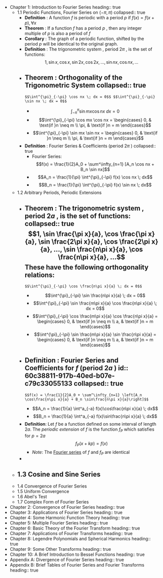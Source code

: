 - Chapter 1: Introduction to Fourier Series
  heading:: true
	- 1.1 Periodic Functions, Fourier Series on $(-\pi, \pi)$
	  collapsed:: true
		- **Definition** : A function $f$ is periodic with a period $p$ if $f(x) = f(x+p), \forall x$
		- **Theorem** : If a function $f$ has a period $p$ , then any integer multiple of $p$ is also a period of $f$
		- **Corollary** : The graph of a periodic function, shifted by the period $p$ will be identical to the original graph.
		- **Definition** : The trigonometric system , period $2\pi$ , is the set of functions:
		  $$1, \sin x, \cos x, \sin 2x, \cos 2x, ..., \sin nx, \cos nx, ...$$
		- **Theorem** : Orthogonality of the Trigonometric System
		  collapsed:: true
			-
			  $$\int^{\pi}_{-\pi} \cos nx \; dx = 0$$ $$\int^{\pi}_{-\pi} \sin nx \; dx = 0$$
			-
			  $$\int^{\pi}_{-\pi} \sin mx \cos nx \; dx = 0$$
			-
			  $$\int^{\pi}_{-\pi} \cos mx \cos nx = \begin{cases} 0, & \text{if }n \neq m \\ \pi, & \text{if }n = m \end{cases}$$
			-
			  $$\int^{\pi}_{-\pi} \sin mx \sin nx = \begin{cases} 0, & \text{if }n \neq m \\ \pi, & \text{if }n = m \end{cases}$$
		- **Definition** : Fourier Series & Coefficients (period $2\pi$ )
		  collapsed:: true
			- Fourier Series:
			  $$f(x) = \frac{1}{2}A_0 + \sum^\infty_{n=1} [A_n \cos nx + B_n \sin nx]$$
			-
			  $$A_n = \frac{1}{\pi} \int^{\pi}_{-\pi} f(x) \cos nx \; dx$$
			-
			  $$B_n = \frac{1}{\pi} \int^{\pi}_{-\pi} f(x) \sin nx \; dx$$
	- 1.2 Arbitrary Periods, Periodic Extensions
		- **Theorem** : The trigonometric system , period $2a$ , is the set of functions:
		  collapsed:: true
		  $$1, \sin \frac{\pi x}{a}, \cos \frac{\pi x}{a}, \sin \frac{2\pi x}{a}, \cos \frac{2\pi x}{a}, ..., \sin \frac{n\pi x}{a}, \cos \frac{n\pi x}{a}, ...$$ These have the following orthogonality relations:
			-
			  $$\int^{\pi}_{-\pi} \cos \frac{n\pi x}{a} \; dx = 0$$
			-
			  $$\int^{\pi}_{-\pi} \sin \frac{n\pi x}{a} \; dx = 0$$
			-
			  $$\int^{\pi}_{-\pi} \sin \frac{m\pi x}{a} \cos \frac{n\pi x}{a} \; dx = 0$$
			-
			  $$\int^{\pi}_{-\pi} \cos \frac{m\pi x}{a} \cos \frac{n\pi x}{a} = \begin{cases} 0, & \text{if }n \neq m \\ a, & \text{if }n = m \end{cases}$$
			-
			  $$\int^{\pi}_{-\pi} \sin \frac{m\pi x}{a} \sin \frac{n\pi x}{a} = \begin{cases} 0, & \text{if }n \neq m \\ a, & \text{if }n = m \end{cases}$$
		- **Definition** : Fourier Series and Coefficients for $f$ (period $2a$ )
		  id:: 60c38811-917b-40ed-b07e-c79c33055133
		  collapsed:: true
			-
			  $$f(x) = \frac{1}{2}A_0 + \sum^\infty_{n=1} \left[A_n \cos\frac{n\pi x}{a} + B_n \sin\frac{n\pi x}{a}\right]$$
			-
			  $$A_n = \frac{1}{a} \int^a_{-a} f(x)\cos\frac{n\pi x}{a} \; dx$$
			-
			  $$B_n = \frac{1}{a} \int^a_{-a} f(x)\sin\frac{n\pi x}{a} \; dx$$
		- **Definition**: Let $f$ be a function defined on some interval of length $2a$. The _periodic extension_ of $f$ is the function $f_P$ which satisfies for $p=2a$
		  $$f_P(x+kp) = f(x)$$
			- _Note_: The [Fourier series](((60c38811-917b-40ed-b07e-c79c33055133))) of $f$ and $f_P$ are identical
		-
	- 1.3 Cosine and Sine Series
		-
	- 1.4 Convergence of Fourier Series
	- 1.5 Uniform Convergence
	- 1.6 Abel's Test
	- 1.7 Complex Form of Fourier Series
- Chapter 2: Convergence of Fourier Series
  heading:: true
- Chapter 3: Applications of Fourier Series
  heading:: true
- Chapter 4: Some Harmonic Function Theory
  heading:: true
- Chapter 5: Multiple Fourier Series
  heading:: true
- Chapter 6: Basic Theory of the Fourier Transform
  heading:: true
- Chapter 7: Applications of Fourier Transforms
  heading:: true
- Chapter 8: Legendre Polynomials and Spherical Harmonics
  heading:: true
- Chapter 9: Some Other Transforms
  heading:: true
- Chapter 10: A Brief Introduction to Bessel Functions
  heading:: true
- Appendix A: Divergence of Fourier Series
  heading:: true
- Appendix B: Brief Tables of Fourier Series and Fourier Transforms
  heading:: true